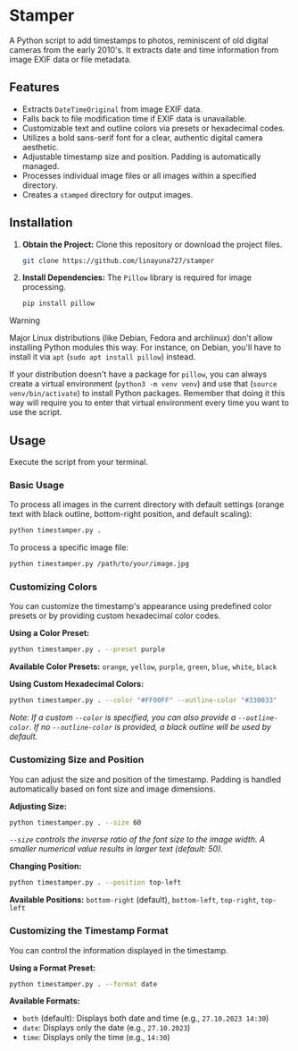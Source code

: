 # Stamper
 
A Python script to add timestamps to photos, reminiscent of old digital cameras from the early 2010's. It extracts date and time information from image EXIF data or file metadata.
 
## Features
 
- Extracts `DateTimeOriginal` from image EXIF data.
- Falls back to file modification time if EXIF data is unavailable.
- Customizable text and outline colors via presets or hexadecimal codes.
- Utilizes a bold sans-serif font for a clear, authentic digital camera aesthetic.
- Adjustable timestamp size and position. Padding is automatically managed.
- Processes individual image files or all images within a specified directory.
- Creates a `stamped` directory for output images.
 
## Installation
 
1.  **Obtain the Project:** Clone this repository or download the project files.
     ```bash
     git clone https://github.com/linayuna727/stamper
     ```
 
2.  **Install Dependencies:** The `Pillow` library is required for image processing.
 
     ```bash
     pip install pillow
     ```

> [!WARNING]
> Major Linux distributions (like Debian, Fedora and archlinux) don't allow installing Python modules this way. For instance, on Debian, you'll have to install it via `apt` (`sudo apt install pillow`) instead.
>
> If your distribution doesn't have a package for `pillow`, you can always create a virtual environment (`python3 -m venv venv`) and use that (`source venv/bin/activate`) to install Python packages. Remember that doing it this way will require you to enter that virtual environment every time you want to use the script.

## Usage
 
Execute the script from your terminal.
 
### Basic Usage
 
To process all images in the current directory with default settings (orange text with black outline, bottom-right position, and default scaling):
 ```bash
 python timestamper.py .
 ```
 
To process a specific image file:
 ```bash
 python timestamper.py /path/to/your/image.jpg
 ```
 
 ### Customizing Colors
 
 You can customize the timestamp's appearance using predefined color presets or by providing custom hexadecimal color codes.
 
 **Using a Color Preset:**
 ```bash
 python timestamper.py . --preset purple
 ```
 **Available Color Presets:** `orange`, `yellow`, `purple`, `green`, `blue`, `white`, `black`
 
 **Using Custom Hexadecimal Colors:**
 ```bash
 python timestamper.py . --color "#FF00FF" --outline-color "#330033"
 ```
 *Note: If a custom `--color` is specified, you can also provide a `--outline-color`. If no `--outline-color` is provided, a black outline will be used by default.*
 
 ### Customizing Size and Position
 
 You can adjust the size and position of the timestamp. Padding is handled automatically based on font size and image dimensions.
 
 **Adjusting Size:**
 ```bash
 python timestamper.py . --size 60
 ```
 *`--size` controls the inverse ratio of the font size to the image width. A smaller numerical value results in larger text (default: 50).*
 
 **Changing Position:**
 ```bash
 python timestamper.py . --position top-left
 ```
 **Available Positions:** `bottom-right` (default), `bottom-left`, `top-right`, `top-left`
 
 ### Customizing the Timestamp Format
 
 You can control the information displayed in the timestamp.
 
 **Using a Format Preset:**
 ```bash
 python timestamper.py . --format date
 ```
 **Available Formats:**
 - `both` (default): Displays both date and time (e.g., `27.10.2023 14:30`)
 - `date`: Displays only the date (e.g., `27.10.2023`)
 - `time`: Displays only the time (e.g., `14:30`)
